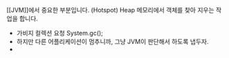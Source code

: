 [[JVM]]에서 중요한 부분입니다.
(Hotspot)
Heap 메모리에서 객체를 찾아 지우는 작업을 합니다.

- 가비지 컬렉션 요청 System.gc();  
- 하지만 다른 어플리케이션이 멈추니까, 그냥 JVM이 판단해서 하도록 냅두자.
-